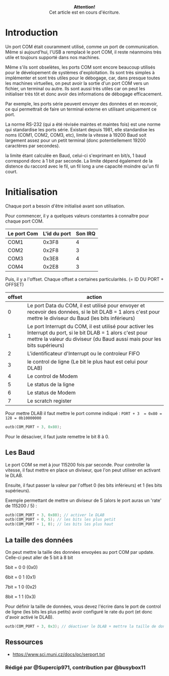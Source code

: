 <center>
<b>Attention!</b><br>Cet article est en cours d'écriture.
</center>

# Introduction
Un port COM était couramment utilisé, comme un port de communication.
Même si aujourd'hui, l'USB a remplacé le port COM, il reste néanmoins très utile et toujours supporté dans nos machines.

Même s'ils sont obselètes, les ports COM sont encore beaucoup utilisés pour le dévelopement de systèmes d'exploitation.
Ils sont très simples à implémenter et sont très utiles pour le débogage, car, dans presque toutes les machines virtuelles, on peut avoir la sortie d'un port COM vers un fichier, un terminal ou autre.
Ils sont aussi très utiles car on peut les initialiser très tôt et donc avoir des informations de débogage efficacement.

Par exemple, les ports série peuvent envoyer des données et en recevoir, ce qui permettrait de faire un terminal externe en utilisant uniquement ce port. 

La norme RS-232 (qui a été révisée maintes et maintes fois) est une norme qui standardise les ports série.
Existant depuis 1981, elle standardise les noms (COM1, COM2, COM3, etc), limite la vitesse à 19200 Baud soit largement assez pour un petit terminal (donc potentiellement 19200 caractères par secondes).

la limite étant calculée en Baud, celui-ci s'exprimant en bit/s, 1 baud correspond donc à 1 bit par seconde.
La limite dépend également de la distence du raccord avec le fil, un fil long a une capacité moindre qu'un fil court. 

# Initialisation
Chaque port a besoin d'être initialisé avant son utilisation.

Pour commencer, il y a quelques valeurs constantes à connaître pour chaque port COM. 

| Le port Com | L'id du port  | Son IRQ       |
|-------------|---------------|---------------|
| COM1        | 0x3F8         | 4             |
| COM2        | 0x2F8         | 3             |
| COM3        | 0x3E8         | 4             |
| COM4        | 0x2E8         | 3             |

Puis, il y a l'offset.
Chaque offset a certaines particularités.
(= ID DU PORT + OFFSET)

| offset      | action                                                                                                                                                                                      |
|-------------|---------------------------------------------------------------------------------------------------------------------------------------------------------------------------------------------|
| 0           | Le port Data du COM, il est utilisé pour envoyer et recevoir des données, si le bit DLAB = 1 alors c'est pour mettre le diviseur du Baud (les bits inférieurs)                              |
| 1           | Le port Interrupt du COM, il est utilisé pour activer les Interrupt du port, si le bit DLAB = 1 alors c'est pour mettre la valeur du diviseur (du Baud aussi mais pour les bits supérieurs) |
| 2           | L'identificateur d'Interrupt ou le controleur FIFO                                                                                                                                          | 
| 3           | le control de ligne (Le bit le plus haut est celui pour DLAB)                                                                                                                               |
| 4           | Le control de Modem                                                                                                                                                                         |
| 5           | Le status de la ligne                                                                                                                                                                       |
| 6           | Le status de Modem                                                                                                                                                                          |
| 7           | Le scratch register                                                                                                                                                                         |

Pour mettre DLAB il faut mettre le port comme indiqué :
`PORT + 3  = 0x80 = 128 = 0b10000000`

```cpp
outb(COM_PORT + 3, 0x80);
```

Pour le désaciver, il faut juste remettre le bit 8 à 0.


## Les Baud
Le port COM se met à jour 115200 fois par seconde.
Pour controller la vitesse, il faut mettre en place un diviseur, que l'on peut utiliser en activant le DLAB.

Ensuite, il faut passer la valeur par l'offset 0 (les bits inférieurs) et 1 (les bits supérieurs). 

Exemple permettant de mettre un diviseur de 5 (alors le port auras un 'rate' de 115200 / 5) :
```cpp
outb(COM_PORT + 3, 0x80); // activer le DLAB
outb(COM_PORT + 0, 5); // les bits les plus petit 
outb(COM_PORT + 1, 0); // les bits les plus haut
```

## La taille des données
On peut mettre la taille des données envoyées au port COM par update.
Celle-ci peut aller de 5 bit à 8 bit

5bit = 0 0 (0x0)

6bit = 0 1 (0x1)

7bit = 1 0 (0x2)

8bit = 1 1 (0x3)

Pour définir la taille de données, vous devez l'écrire dans le port de control de ligne (les bits les plus petits) avoir configuré le rate du port (et donc d'avoir activé le DLAB).
```cpp
outb(COM_PORT + 3, 0x3); // déactiver le DLAB + mettre la taille de donnée à 8 donc un char/unsigned char en c++
```

## Ressources
- https://www.sci.muni.cz/docs/pc/serport.txt

### Rédigé par @Supercip971, contribution par @busybox11